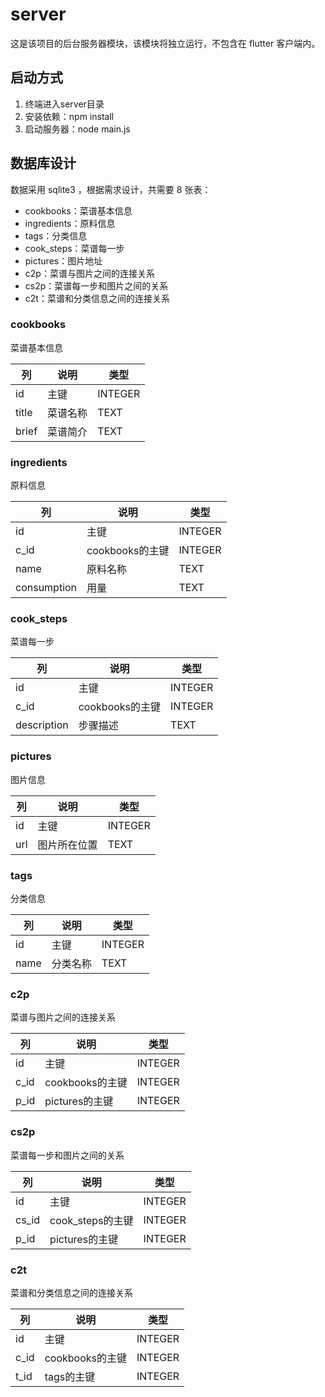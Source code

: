 # server

这是该项目的后台服务器模块，该模块将独立运行，不包含在 flutter 客户端内。

## 启动方式

1. 终端进入server目录
2. 安装依赖：npm install
3. 启动服务器：node main.js

## 数据库设计

数据采用 sqlite3 ，根据需求设计，共需要 8 张表：

- cookbooks：菜谱基本信息
- ingredients：原料信息
- tags：分类信息
- cook_steps：菜谱每一步
- pictures：图片地址
- c2p：菜谱与图片之间的连接关系
- cs2p：菜谱每一步和图片之间的关系
- c2t：菜谱和分类信息之间的连接关系

### cookbooks

菜谱基本信息

|列|说明|类型|
|-|-|-|
|id|主键|INTEGER|
|title|菜谱名称|TEXT|
|brief|菜谱简介|TEXT|

### ingredients

原料信息

|列|说明|类型|
|-|-|-|
|id|主键|INTEGER|
|c_id|cookbooks的主键|INTEGER|
|name|原料名称|TEXT|
|consumption|用量|TEXT|

### cook_steps

菜谱每一步

|列|说明|类型|
|-|-|-|
|id|主键|INTEGER|
|c_id|cookbooks的主键|INTEGER|
|description|步骤描述|TEXT|

### pictures

图片信息

|列|说明|类型|
|-|-|-|
|id|主键|INTEGER|
|url|图片所在位置|TEXT|

### tags

分类信息

|列|说明|类型|
|-|-|-|
|id|主键|INTEGER|
|name|分类名称|TEXT|

### c2p

菜谱与图片之间的连接关系

|列|说明|类型|
|-|-|-|
|id|主键|INTEGER|
|c_id|cookbooks的主键|INTEGER|
|p_id|pictures的主键|INTEGER|

### cs2p

菜谱每一步和图片之间的关系

|列|说明|类型|
|-|-|-|
|id|主键|INTEGER|
|cs_id|cook_steps的主键|INTEGER|
|p_id|pictures的主键|INTEGER|

### c2t

菜谱和分类信息之间的连接关系

|列|说明|类型|
|-|-|-|
|id|主键|INTEGER|
|c_id|cookbooks的主键|INTEGER|
|t_id|tags的主键|INTEGER|
